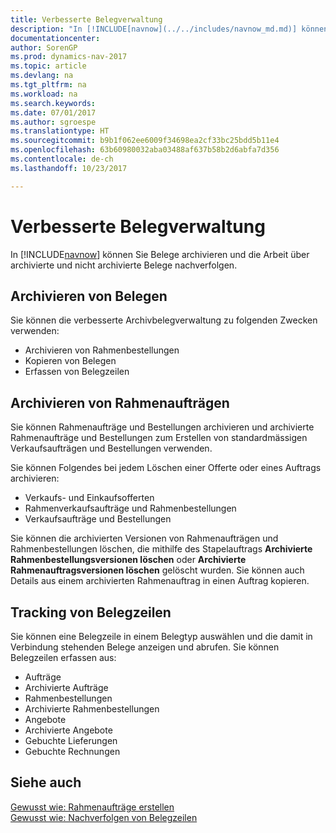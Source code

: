 ```yaml
---
title: Verbesserte Belegverwaltung
description: "In [!INCLUDE[navnow](../../includes/navnow_md.md)] können Sie Belege archivieren und die Arbeit über archivierte und nicht archivierte Belege nachverfolgen."
documentationcenter: 
author: SorenGP
ms.prod: dynamics-nav-2017
ms.topic: article
ms.devlang: na
ms.tgt_pltfrm: na
ms.workload: na
ms.search.keywords: 
ms.date: 07/01/2017
ms.author: sgroespe
ms.translationtype: HT
ms.sourcegitcommit: b9b1f062ee6009f34698ea2cf33bc25bdd5b11e4
ms.openlocfilehash: 63b60980032aba03488af637b58b2d6abfa7d356
ms.contentlocale: de-ch
ms.lasthandoff: 10/23/2017

---
```

# <a name="enhanced-document-management"></a>Verbesserte Belegverwaltung
In [!INCLUDE[navnow](../../includes/navnow_md.md)] können Sie Belege archivieren und die Arbeit über archivierte und nicht archivierte Belege nachverfolgen.  

## <a name="archiving-documents"></a>Archivieren von Belegen  
 Sie können die verbesserte Archivbelegverwaltung zu folgenden Zwecken verwenden:  

- Archivieren von Rahmenbestellungen  
- Kopieren von Belegen  
- Erfassen von Belegzeilen  

## <a name="archiving-blanket-orders"></a>Archivieren von Rahmenaufträgen  
Sie können Rahmenaufträge und Bestellungen archivieren und archivierte Rahmenaufträge und Bestellungen zum Erstellen von standardmässigen Verkaufsaufträgen und Bestellungen verwenden.  

Sie können Folgendes bei jedem Löschen einer Offerte oder eines Auftrags archivieren:  

- Verkaufs- und Einkaufsofferten  
- Rahmenverkaufsaufträge und Rahmenbestellungen  
- Verkaufsaufträge und Bestellungen  

Sie können die archivierten Versionen von Rahmenaufträgen und Rahmenbestellungen löschen, die mithilfe des Stapelauftrags **Archivierte Rahmenbestellungsversionen löschen** oder **Archivierte Rahmenauftragsversionen löschen** gelöscht wurden. Sie können auch Details aus einem archivierten Rahmenauftrag in einen Auftrag kopieren.  

## <a name="tracking-document-lines"></a>Tracking von Belegzeilen  
Sie können eine Belegzeile in einem Belegtyp auswählen und die damit in Verbindung stehenden Belege anzeigen und abrufen. Sie können Belegzeilen erfassen aus:  

- Aufträge  
- Archivierte Aufträge  
- Rahmenbestellungen  
- Archivierte Rahmenbestellungen  
- Angebote  
- Archivierte Angebote  
- Gebuchte Lieferungen  
- Gebuchte Rechnungen  

## <a name="see-also"></a>Siehe auch  
 [Gewusst wie: Rahmenaufträge erstellen](../../sales-how-to-create-blanket-sales-orders.md)   
 [Gewusst wie: Nachverfolgen von Belegzeilen](how-to-track-document-lines.md)   

